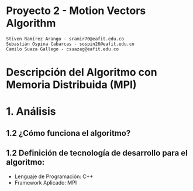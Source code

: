 # Proyecto 2 - Motion Vectors Algorithm

    Stiven Ramírez Arango - sramir70@eafit.edu.co
    Sebastián Ospina Cabarcas - sospin26@eafit.edu.co
    Camilo Suaza Gallego - csuazag@eafit.edu.co

# Descripción del Algoritmo con Memoria Distribuida (MPI)





# 1. Análisis

## 1.2 ¿Cómo funciona el algoritmo?





## 1.2 Definición de tecnología de desarrollo para el algoritmo:

* Lenguaje de Programación: C++
* Framework Aplicado: MPI
